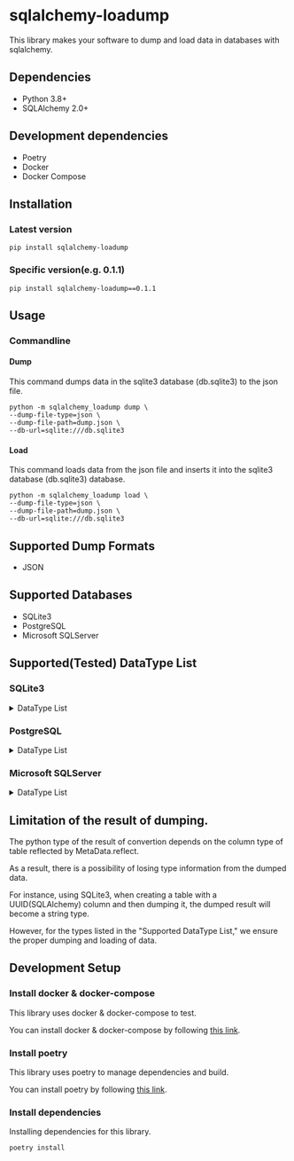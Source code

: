 # sqlalchemy-loadump
This library makes your software to dump and load data in databases with sqlalchemy.


## Dependencies
- Python 3.8+
- SQLAlchemy 2.0+


## Development dependencies
- Poetry
- Docker
- Docker Compose


## Installation
### Latest version
```pip install sqlalchemy-loadump```

### Specific version(e.g. 0.1.1)
```pip install sqlalchemy-loadump==0.1.1```


## Usage
### Commandline
#### Dump
This command dumps data in the sqlite3 database (db.sqlite3) to the json file.

```commandline
python -m sqlalchemy_loadump dump \
--dump-file-type=json \
--dump-file-path=dump.json \
--db-url=sqlite:///db.sqlite3
```

#### Load
This command loads data from the json file and inserts it into the sqlite3 database (db.sqlite3) database.

```commandline
python -m sqlalchemy_loadump load \
--dump-file-type=json \
--dump-file-path=dump.json \
--db-url=sqlite:///db.sqlite3
```

## Supported Dump Formats
- JSON


## Supported Databases
- SQLite3
- PostgreSQL
- Microsoft SQLServer

## Supported(Tested) DataType List
### SQLite3
<details>
    <summary>DataType List</summary>

    - BigInteger
    - Boolean
    - Date
    - DateTime
    - Double
    - Enum
    - Float
    - Integer
    - (Interval) ・・・ Treated as DateTime
    - LargeBinary
    - Numeric
    - SmallInteger
    - String
    - Text
    - Time
    - Unicode
    - UnicodeText
    - Uuid
</details>

### PostgreSQL
<details>
    <summary>DataType List</summary>

    - BigInteger
    - Boolean
    - Date
    - DateTime
    - Double
    - Enum
    - Float
    - Integer
    - Interval
    - LargeBinary
    - Numeric
    - SmallInteger
    - String
    - Text
    - Time
    - Unicode
    - UnicodeText
    - Uuid
</details>

### Microsoft SQLServer
<details>
    <summary>DataType List</summary>

    - BigInteger
    - Boolean
    - Date
    - DateTime
    - Double
    - Enum
    - Float
    - Integer
    - (Interval) ・・・ Treated as DateTime
    - LargeBinary
    - Numeric
    - SmallInteger
    - String
    - Text
    - Time
    - Unicode
    - UnicodeText
    - Uuid
</details>

## Limitation of the result of dumping. 
The python type of the result of convertion depends on the column type of table reflected by MetaData.reflect.

As a result, there is a possibility of losing type information from the dumped data.

For instance, using SQLite3, when creating a table with a UUID(SQLAlchemy) column and then dumping it, the dumped result will become a string type.

However, for the types listed in the "Supported DataType List," we ensure the proper dumping and loading of data.


## Development Setup
### Install docker & docker-compose
This library uses docker & docker-compose to test.

You can install docker & docker-compose by following [this link](https://docs.docker.com/engine/install/).

### Install poetry
This library uses poetry to manage dependencies and build.

You can install poetry by following [this link](https://python-poetry.org/docs/).

### Install dependencies
Installing dependencies for this library.

```commandline
poetry install
```

